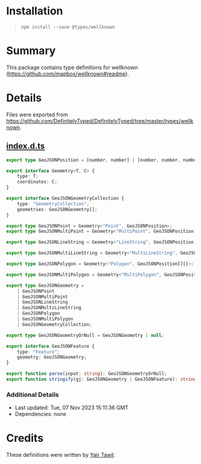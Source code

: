 # Installation
> `npm install --save @types/wellknown`

# Summary
This package contains type definitions for wellknown (https://github.com/mapbox/wellknown#readme).

# Details
Files were exported from https://github.com/DefinitelyTyped/DefinitelyTyped/tree/master/types/wellknown.
## [index.d.ts](https://github.com/DefinitelyTyped/DefinitelyTyped/tree/master/types/wellknown/index.d.ts)
````ts
export type GeoJSONPosition = [number, number] | [number, number, number];

export interface Geometry<T, C> {
    type: T;
    coordinates: C;
}

export interface GeoJSONGeometryCollection {
    type: "GeometryCollection";
    geometries: GeoJSONGeometry[];
}

export type GeoJSONPoint = Geometry<"Point", GeoJSONPosition>;
export type GeoJSONMultiPoint = Geometry<"MultiPoint", GeoJSONPosition[]>;

export type GeoJSONLineString = Geometry<"LineString", GeoJSONPosition[]>;

export type GeoJSONMultiLineString = Geometry<"MultiLineString", GeoJSONPosition[][]>;

export type GeoJSONPolygon = Geometry<"Polygon", GeoJSONPosition[][]>;

export type GeoJSONMultiPolygon = Geometry<"MultiPolygon", GeoJSONPosition[][][]>;

export type GeoJSONGeometry =
    | GeoJSONPoint
    | GeoJSONMultiPoint
    | GeoJSONLineString
    | GeoJSONMultiLineString
    | GeoJSONPolygon
    | GeoJSONMultiPolygon
    | GeoJSONGeometryCollection;

export type GeoJSONGeometryOrNull = GeoJSONGeometry | null;

export interface GeoJSONFeature {
    type: "Feature";
    geometry: GeoJSONGeometry;
}

export function parse(input: string): GeoJSONGeometryOrNull;
export function stringify(gj: GeoJSONGeometry | GeoJSONFeature): string;

````

### Additional Details
 * Last updated: Tue, 07 Nov 2023 15:11:36 GMT
 * Dependencies: none

# Credits
These definitions were written by [Yair Tawil](https://github.com/yairtawil).
